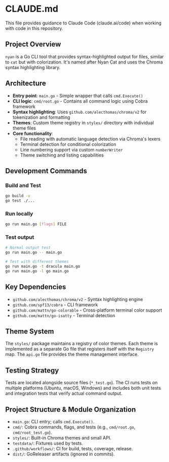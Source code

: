 # CLAUDE.md

This file provides guidance to Claude Code (claude.ai/code) when working with code in this repository.

## Project Overview

`nyan` is a Go CLI tool that provides syntax-highlighted output for files, similar to `cat` but with colorization. It's named after Nyan Cat and uses the Chroma syntax highlighting library.

## Architecture

- **Entry point**: `main.go` - Simple wrapper that calls `cmd.Execute()`
- **CLI logic**: `cmd/root.go` - Contains all command logic using Cobra framework
- **Syntax highlighting**: Uses `github.com/alecthomas/chroma/v2` for tokenization and formatting
- **Themes**: Custom theme registry in `styles/` directory with individual theme files
- **Core functionality**: 
  - File reading with automatic language detection via Chroma's lexers
  - Terminal detection for conditional colorization
  - Line numbering support via custom `numberWriter`
  - Theme switching and listing capabilities

## Development Commands

### Build and Test
```bash
go build -v
go test ./...
```

### Run locally
```bash
go run main.go [flags] FILE
```

### Test output
```bash
# Normal output test
go run main.go -- main.go

# Test with different themes
go run main.go -t dracula main.go
go run main.go -l go main.go
```

## Key Dependencies

- `github.com/alecthomas/chroma/v2` - Syntax highlighting engine
- `github.com/spf13/cobra` - CLI framework
- `github.com/mattn/go-colorable` - Cross-platform terminal color support
- `github.com/mattn/go-isatty` - Terminal detection

## Theme System

The `styles/` package maintains a registry of color themes. Each theme is implemented as a separate Go file that registers itself with the `Registry` map. The `api.go` file provides the theme management interface.

## Testing Strategy

Tests are located alongside source files (`*_test.go`). The CI runs tests on multiple platforms (Ubuntu, macOS, Windows) and includes both unit tests and integration tests that verify actual command output.

## Project Structure & Module Organization

- `main.go`: CLI entry; calls `cmd.Execute()`.
- `cmd/`: Cobra commands, flags, and tests (e.g., `cmd/root.go`, `cmd/root_test.go`).
- `styles/`: Built-in Chroma themes and small API.
- `testdata/`: Fixtures used by tests.
- `.github/workflows/`: CI for build, tests, coverage, release.
- `dist/`: GoReleaser artifacts (ignored in commits).
